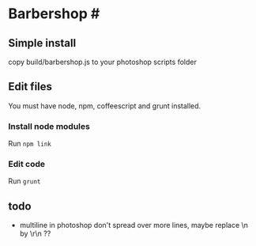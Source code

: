 # Barbershop # #

## Simple install ##

copy build/barbershop.js to your photoshop scripts folder


## Edit files ##
You must have node, npm, coffeescript and grunt installed. 

### Install node modules ###
Run `npm link`

### Edit code ###
Run `grunt`




## todo ##
* multiline in photoshop don't spread over more lines, maybe replace \n by \r\n ??